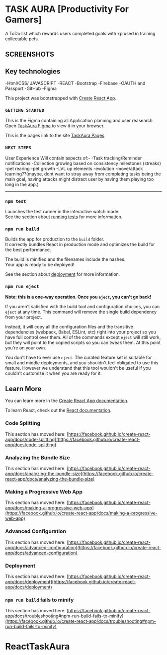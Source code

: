 # TASK AURA [Productivity For Gamers]

A ToDo list which rewards users completed goals with xp used in training collectable pets.

## SCREENSHOTS




## Key technologies
-Html/CSS/ JAVASCRIPT
-REACT
-Bootstrap
-Firebase
-OAUTH and Passport
-GitHub
-Figma


This project was bootstrapped with [Create React App](https://github.com/facebook/create-react-app).


### `GETTING STARTED`

This is the Figma containing all Application planning and user reasearch
Open [TaskAura Figma](https://www.figma.com/file/vh7mWzH1fFFs0jKBX9tn2w/TaskAura-TODO-App?node-id=222%3A345) to view it in your browser.

This is the pages link to the site 
[TaskAura Pages](https://sxanni.github.io/ReactTaskAura/)


###  `NEXT STEPS`
User Experience Will contain aspects of:-
 -Task tracking/Reminder notifications
 -Collection growing based on consistency milestones (streaks)
 -pet rearing
 -pet growth 
 -LVL up elements 
 -evolution 
 -move/attack learning??(maybe, dont want to stray away from completing tasks being the main goal, having attacks might distract user by having them playing too long in the app.)



-------------------------------------------------------------------------------------------
### `npm test`

Launches the test runner in the interactive watch mode.\
See the section about [running tests](https://facebook.github.io/create-react-app/docs/running-tests) for more information.

### `npm run build`

Builds the app for production to the `build` folder.\
It correctly bundles React in production mode and optimizes the build for the best performance.

The build is minified and the filenames include the hashes.\
Your app is ready to be deployed!

See the section about [deployment](https://facebook.github.io/create-react-app/docs/deployment) for more information.

### `npm run eject`

**Note: this is a one-way operation. Once you `eject`, you can't go back!**

If you aren't satisfied with the build tool and configuration choices, you can `eject` at any time. This command will remove the single build dependency from your project.

Instead, it will copy all the configuration files and the transitive dependencies (webpack, Babel, ESLint, etc) right into your project so you have full control over them. All of the commands except `eject` will still work, but they will point to the copied scripts so you can tweak them. At this point you're on your own.

You don't have to ever use `eject`. The curated feature set is suitable for small and middle deployments, and you shouldn't feel obligated to use this feature. However we understand that this tool wouldn't be useful if you couldn't customize it when you are ready for it.

## Learn More

You can learn more in the [Create React App documentation](https://facebook.github.io/create-react-app/docs/getting-started).

To learn React, check out the [React documentation](https://reactjs.org/).

### Code Splitting

This section has moved here: [https://facebook.github.io/create-react-app/docs/code-splitting](https://facebook.github.io/create-react-app/docs/code-splitting)

### Analyzing the Bundle Size

This section has moved here: [https://facebook.github.io/create-react-app/docs/analyzing-the-bundle-size](https://facebook.github.io/create-react-app/docs/analyzing-the-bundle-size)

### Making a Progressive Web App

This section has moved here: [https://facebook.github.io/create-react-app/docs/making-a-progressive-web-app](https://facebook.github.io/create-react-app/docs/making-a-progressive-web-app)

### Advanced Configuration

This section has moved here: [https://facebook.github.io/create-react-app/docs/advanced-configuration](https://facebook.github.io/create-react-app/docs/advanced-configuration)

### Deployment

This section has moved here: [https://facebook.github.io/create-react-app/docs/deployment](https://facebook.github.io/create-react-app/docs/deployment)

### `npm run build` fails to minify

This section has moved here: [https://facebook.github.io/create-react-app/docs/troubleshooting#npm-run-build-fails-to-minify](https://facebook.github.io/create-react-app/docs/troubleshooting#npm-run-build-fails-to-minify)
# ReactTaskAura
